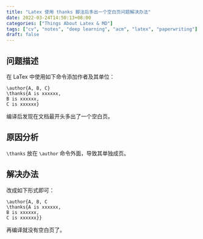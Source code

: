 ```yaml
---
title: "Latex 使用 thanks 脚注后多出一个空白页问题解决办法"
date: 2022-03-24T14:50:13+08:00
categories: ["Things About Latex & MD"]
tags: ["cv", "notes", "deep learning", "acm", "latex", "paperwriting"]
draft: false
---
```


## 问题描述

在 LaTex 中使用如下命令添加作者及其单位：  

```
\author{A, B, C}
\thanks{A is xxxxxx,
B is xxxxxx,
C is xxxxxx}
```

编译后发现在文档最开头多出了一个空白页。  

## 原因分析

`\thanks` 放在 `\author` 命令外面，导致其单独成页。  

## 解决办法

改成如下形式即可：  

```
\author{A, B, C
\thanks{A is xxxxxx,
B is xxxxxx,
C is xxxxxx}}
```

再编译就没有空白页了。  
